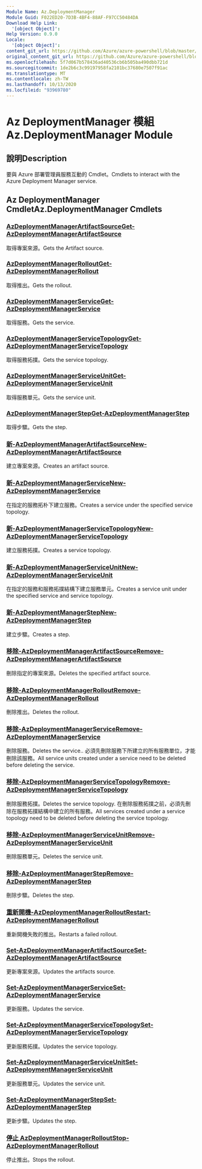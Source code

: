 ```yaml
---
Module Name: Az.DeploymentManager
Module Guid: F022ED20-7D3B-4BF4-88AF-F97CC50484DA
Download Help Link:
  '[object Object]': 
Help Version: 0.9.0
Locale:
  '[object Object]': 
content_git_url: https://github.com/Azure/azure-powershell/blob/master/src/DeploymentManager/DeploymentManager/help/Az.DeploymentManager.md
original_content_git_url: https://github.com/Azure/azure-powershell/blob/master/src/DeploymentManager/DeploymentManager/help/Az.DeploymentManager.md
ms.openlocfilehash: 5f7d067b578436ad40536cb6b505ba490dbb721d
ms.sourcegitcommit: 1de2b6c3c99197958fa2101bc37680e7507f91ac
ms.translationtype: MT
ms.contentlocale: zh-TW
ms.lasthandoff: 10/13/2020
ms.locfileid: "93969780"
---
```

# <span data-ttu-id="a5943-101">Az DeploymentManager 模組</span><span class="sxs-lookup"><span data-stu-id="a5943-101">Az.DeploymentManager Module</span></span>
## <span data-ttu-id="a5943-102">說明</span><span class="sxs-lookup"><span data-stu-id="a5943-102">Description</span></span>
<span data-ttu-id="a5943-103">要與 Azure 部署管理員服務互動的 Cmdlet。</span><span class="sxs-lookup"><span data-stu-id="a5943-103">Cmdlets to interact with the Azure Deployment Manager service.</span></span>

## <span data-ttu-id="a5943-104">Az DeploymentManager Cmdlet</span><span class="sxs-lookup"><span data-stu-id="a5943-104">Az.DeploymentManager Cmdlets</span></span>
### [<span data-ttu-id="a5943-105">AzDeploymentManagerArtifactSource</span><span class="sxs-lookup"><span data-stu-id="a5943-105">Get-AzDeploymentManagerArtifactSource</span></span>](Get-AzDeploymentManagerArtifactSource.md)
<span data-ttu-id="a5943-106">取得專案來源。</span><span class="sxs-lookup"><span data-stu-id="a5943-106">Gets the Artifact source.</span></span>

### [<span data-ttu-id="a5943-107">AzDeploymentManagerRollout</span><span class="sxs-lookup"><span data-stu-id="a5943-107">Get-AzDeploymentManagerRollout</span></span>](Get-AzDeploymentManagerRollout.md)
<span data-ttu-id="a5943-108">取得推出。</span><span class="sxs-lookup"><span data-stu-id="a5943-108">Gets the rollout.</span></span>

### [<span data-ttu-id="a5943-109">AzDeploymentManagerService</span><span class="sxs-lookup"><span data-stu-id="a5943-109">Get-AzDeploymentManagerService</span></span>](Get-AzDeploymentManagerService.md)
<span data-ttu-id="a5943-110">取得服務。</span><span class="sxs-lookup"><span data-stu-id="a5943-110">Gets the service.</span></span>

### [<span data-ttu-id="a5943-111">AzDeploymentManagerServiceTopology</span><span class="sxs-lookup"><span data-stu-id="a5943-111">Get-AzDeploymentManagerServiceTopology</span></span>](Get-AzDeploymentManagerServiceTopology.md)
<span data-ttu-id="a5943-112">取得服務拓撲。</span><span class="sxs-lookup"><span data-stu-id="a5943-112">Gets the service topology.</span></span>

### [<span data-ttu-id="a5943-113">AzDeploymentManagerServiceUnit</span><span class="sxs-lookup"><span data-stu-id="a5943-113">Get-AzDeploymentManagerServiceUnit</span></span>](Get-AzDeploymentManagerServiceUnit.md)
<span data-ttu-id="a5943-114">取得服務單元。</span><span class="sxs-lookup"><span data-stu-id="a5943-114">Gets the service unit.</span></span>

### [<span data-ttu-id="a5943-115">AzDeploymentManagerStep</span><span class="sxs-lookup"><span data-stu-id="a5943-115">Get-AzDeploymentManagerStep</span></span>](Get-AzDeploymentManagerStep.md)
<span data-ttu-id="a5943-116">取得步驟。</span><span class="sxs-lookup"><span data-stu-id="a5943-116">Gets the step.</span></span>

### [<span data-ttu-id="a5943-117">新-AzDeploymentManagerArtifactSource</span><span class="sxs-lookup"><span data-stu-id="a5943-117">New-AzDeploymentManagerArtifactSource</span></span>](New-AzDeploymentManagerArtifactSource.md)
<span data-ttu-id="a5943-118">建立專案來源。</span><span class="sxs-lookup"><span data-stu-id="a5943-118">Creates an artifact source.</span></span>

### [<span data-ttu-id="a5943-119">新-AzDeploymentManagerService</span><span class="sxs-lookup"><span data-stu-id="a5943-119">New-AzDeploymentManagerService</span></span>](New-AzDeploymentManagerService.md)
<span data-ttu-id="a5943-120">在指定的服務拓朴下建立服務。</span><span class="sxs-lookup"><span data-stu-id="a5943-120">Creates a service under the specified service topology.</span></span>

### [<span data-ttu-id="a5943-121">新-AzDeploymentManagerServiceTopology</span><span class="sxs-lookup"><span data-stu-id="a5943-121">New-AzDeploymentManagerServiceTopology</span></span>](New-AzDeploymentManagerServiceTopology.md)
<span data-ttu-id="a5943-122">建立服務拓撲。</span><span class="sxs-lookup"><span data-stu-id="a5943-122">Creates a service topology.</span></span>

### [<span data-ttu-id="a5943-123">新-AzDeploymentManagerServiceUnit</span><span class="sxs-lookup"><span data-stu-id="a5943-123">New-AzDeploymentManagerServiceUnit</span></span>](New-AzDeploymentManagerServiceUnit.md)
<span data-ttu-id="a5943-124">在指定的服務和服務拓撲結構下建立服務單元。</span><span class="sxs-lookup"><span data-stu-id="a5943-124">Creates a service unit under the specified service and service topology.</span></span>

### [<span data-ttu-id="a5943-125">新-AzDeploymentManagerStep</span><span class="sxs-lookup"><span data-stu-id="a5943-125">New-AzDeploymentManagerStep</span></span>](New-AzDeploymentManagerStep.md)
<span data-ttu-id="a5943-126">建立步驟。</span><span class="sxs-lookup"><span data-stu-id="a5943-126">Creates a step.</span></span>

### [<span data-ttu-id="a5943-127">移除-AzDeploymentManagerArtifactSource</span><span class="sxs-lookup"><span data-stu-id="a5943-127">Remove-AzDeploymentManagerArtifactSource</span></span>](Remove-AzDeploymentManagerArtifactSource.md)
<span data-ttu-id="a5943-128">刪除指定的專案來源。</span><span class="sxs-lookup"><span data-stu-id="a5943-128">Deletes the specified artifact source.</span></span>

### [<span data-ttu-id="a5943-129">移除-AzDeploymentManagerRollout</span><span class="sxs-lookup"><span data-stu-id="a5943-129">Remove-AzDeploymentManagerRollout</span></span>](Remove-AzDeploymentManagerRollout.md)
<span data-ttu-id="a5943-130">刪除推出。</span><span class="sxs-lookup"><span data-stu-id="a5943-130">Deletes the rollout.</span></span>

### [<span data-ttu-id="a5943-131">移除-AzDeploymentManagerService</span><span class="sxs-lookup"><span data-stu-id="a5943-131">Remove-AzDeploymentManagerService</span></span>](Remove-AzDeploymentManagerService.md)
<span data-ttu-id="a5943-132">刪除服務。</span><span class="sxs-lookup"><span data-stu-id="a5943-132">Deletes the service..</span></span> <span data-ttu-id="a5943-133">必須先刪除服務下所建立的所有服務單位，才能刪除該服務。</span><span class="sxs-lookup"><span data-stu-id="a5943-133">All service units created under a service need to be deleted before deleting the service.</span></span>

### [<span data-ttu-id="a5943-134">移除-AzDeploymentManagerServiceTopology</span><span class="sxs-lookup"><span data-stu-id="a5943-134">Remove-AzDeploymentManagerServiceTopology</span></span>](Remove-AzDeploymentManagerServiceTopology.md)
<span data-ttu-id="a5943-135">刪除服務拓撲。</span><span class="sxs-lookup"><span data-stu-id="a5943-135">Deletes the service topology.</span></span> <span data-ttu-id="a5943-136">在刪除服務拓撲之前，必須先刪除在服務拓撲結構中建立的所有服務。</span><span class="sxs-lookup"><span data-stu-id="a5943-136">All services created under a service topology need to be deleted before deleting the service topology.</span></span>

### [<span data-ttu-id="a5943-137">移除-AzDeploymentManagerServiceUnit</span><span class="sxs-lookup"><span data-stu-id="a5943-137">Remove-AzDeploymentManagerServiceUnit</span></span>](Remove-AzDeploymentManagerServiceUnit.md)
<span data-ttu-id="a5943-138">刪除服務單元。</span><span class="sxs-lookup"><span data-stu-id="a5943-138">Deletes the service unit.</span></span>

### [<span data-ttu-id="a5943-139">移除-AzDeploymentManagerStep</span><span class="sxs-lookup"><span data-stu-id="a5943-139">Remove-AzDeploymentManagerStep</span></span>](Remove-AzDeploymentManagerStep.md)
<span data-ttu-id="a5943-140">刪除步驟。</span><span class="sxs-lookup"><span data-stu-id="a5943-140">Deletes the step.</span></span>

### [<span data-ttu-id="a5943-141">重新開機-AzDeploymentManagerRollout</span><span class="sxs-lookup"><span data-stu-id="a5943-141">Restart-AzDeploymentManagerRollout</span></span>](Restart-AzDeploymentManagerRollout.md)
<span data-ttu-id="a5943-142">重新開機失敗的推出。</span><span class="sxs-lookup"><span data-stu-id="a5943-142">Restarts a failed rollout.</span></span>

### [<span data-ttu-id="a5943-143">Set-AzDeploymentManagerArtifactSource</span><span class="sxs-lookup"><span data-stu-id="a5943-143">Set-AzDeploymentManagerArtifactSource</span></span>](Set-AzDeploymentManagerArtifactSource.md)
<span data-ttu-id="a5943-144">更新專案來源。</span><span class="sxs-lookup"><span data-stu-id="a5943-144">Updates the artifacts source.</span></span>

### [<span data-ttu-id="a5943-145">Set-AzDeploymentManagerService</span><span class="sxs-lookup"><span data-stu-id="a5943-145">Set-AzDeploymentManagerService</span></span>](Set-AzDeploymentManagerService.md)
<span data-ttu-id="a5943-146">更新服務。</span><span class="sxs-lookup"><span data-stu-id="a5943-146">Updates the service.</span></span>

### [<span data-ttu-id="a5943-147">Set-AzDeploymentManagerServiceTopology</span><span class="sxs-lookup"><span data-stu-id="a5943-147">Set-AzDeploymentManagerServiceTopology</span></span>](Set-AzDeploymentManagerServiceTopology.md)
<span data-ttu-id="a5943-148">更新服務拓撲。</span><span class="sxs-lookup"><span data-stu-id="a5943-148">Updates the service topology.</span></span>

### [<span data-ttu-id="a5943-149">Set-AzDeploymentManagerServiceUnit</span><span class="sxs-lookup"><span data-stu-id="a5943-149">Set-AzDeploymentManagerServiceUnit</span></span>](Set-AzDeploymentManagerServiceUnit.md)
<span data-ttu-id="a5943-150">更新服務單元。</span><span class="sxs-lookup"><span data-stu-id="a5943-150">Updates the service unit.</span></span>

### [<span data-ttu-id="a5943-151">Set-AzDeploymentManagerStep</span><span class="sxs-lookup"><span data-stu-id="a5943-151">Set-AzDeploymentManagerStep</span></span>](Set-AzDeploymentManagerStep.md)
<span data-ttu-id="a5943-152">更新步驟。</span><span class="sxs-lookup"><span data-stu-id="a5943-152">Updates the step.</span></span>

### [<span data-ttu-id="a5943-153">停止 AzDeploymentManagerRollout</span><span class="sxs-lookup"><span data-stu-id="a5943-153">Stop-AzDeploymentManagerRollout</span></span>](Stop-AzDeploymentManagerRollout.md)
<span data-ttu-id="a5943-154">停止推出。</span><span class="sxs-lookup"><span data-stu-id="a5943-154">Stops the rollout.</span></span>

